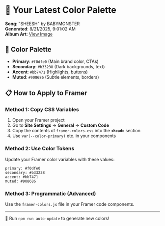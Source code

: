 # 🎨 Your Latest Color Palette

**Song**: "SHEESH" by BABYMONSTER  
**Generated**: 8/21/2025, 9:01:02 AM  
**Album Art**: [View Image](https://lastfm.freetls.fastly.net/i/u/300x300/9ccea37e975f5d6d5c31a96d55a7b8c9.jpg)

## 🎨 Color Palette
- **Primary**: `#f0dfe0` (Main brand color, CTAs)
- **Secondary**: `#b33238` (Dark backgrounds, text)  
- **Accent**: `#bb7471` (Highlights, buttons)
- **Muted**: `#908686` (Subtle elements, borders)

## 📋 How to Apply to Framer

### Method 1: Copy CSS Variables
1. Open your Framer project
2. Go to **Site Settings** → **General** → **Custom Code**
3. Copy the contents of `framer-colors.css` into the **`<head>`** section
4. Use `var(--color-primary)` etc. in your components

### Method 2: Use Color Tokens
Update your Framer color variables with these values:
```
primary: #f0dfe0
secondary: #b33238
accent: #bb7471
muted: #908686
```

### Method 3: Programmatic (Advanced)
Use the `framer-colors.js` file in your Framer code components.

---
🔄 Run `npm run auto-update` to generate new colors!